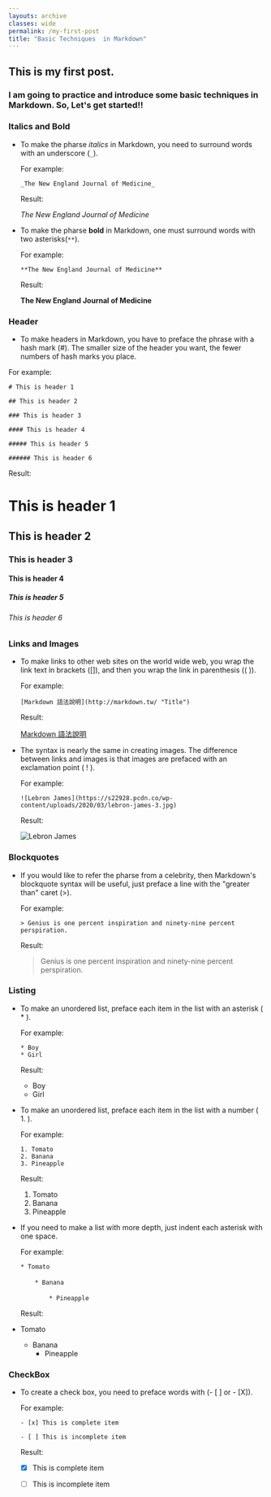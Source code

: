 ```yaml
---
layouts: archive
classes: wide
permalink: /my-first-post
title: "Basic Techniques  in Markdown"
---
```

## This is my first post. 
### I am going to practice and introduce some basic techniques in Markdown. So, Let's get started!!
### Italics and Bold
* To make the pharse _italics_ in Markdown, you need to surround words with an underscore (`_`).

  For example: 

  `_The New England Journal of Medicine_`

  Result:

  _The New England Journal of Medicine_

* To make the pharse **bold** in Markdown, one must surround words with two asterisks(`**`).
  
  For example: 

  `**The New England Journal of Medicine**`

  Result:

  **The New England Journal of Medicine**

### Header
* To make headers in Markdown, you have to preface the phrase with a hash mark (#).
The smaller size of the header you want, the fewer numbers of hash marks you place. 

For example:

  `# This is header 1`

  `## This is header 2`

  `### This is header 3`

  `#### This is header 4`

  `##### This is header 5`

  `###### This is header 6`

Result:

# This is header 1
  
## This is header 2
  
### This is header 3
  
#### This is header 4
  
##### This is header 5
  
###### This is header 6

### Links and Images
* To make links to other web sites on the world wide web, you wrap the link text in brackets ([]), and then you wrap the link in parenthesis (( )).

  For example: 

  `[Markdown 語法說明](http://markdown.tw/ "Title")`

  Result:

  [Markdown 語法說明](http://markdown.tw/ "Title")
  
* The syntax is nearly the same in  creating images. The difference between links and images is that images are prefaced with an exclamation point ( ! ).

  For example: 

  `![Lebron James](https://s22928.pcdn.co/wp-content/uploads/2020/03/lebron-james-3.jpg)`

  Result:

  ![Lebron James](https://s22928.pcdn.co/wp-content/uploads/2020/03/lebron-james-3.jpg)

### Blockquotes

* If you would like to refer the pharse from a celebrity, then Markdown's blockquote syntax will be useful, just preface a line with the "greater than" caret (>).

  For example: 

  `> Genius is one percent inspiration and ninety-nine percent perspiration.` 

  Result:

  > Genius is one percent inspiration and ninety-nine percent perspiration. 

### Listing

* To make an unordered list, preface each item in the list with an asterisk ( * ).
  
  For example: 

  `* Boy` <br>
  `* Girl`

  Result:

  * Boy
  * Girl
  
* To make an unordered list, preface each item in the list with a number ( 1. ).

  For example: 

  `1. Tomato` <br>
  `2. Banana` <br>
  `3. Pineapple` <br>

  Result:

  1. Tomato
  2. Banana
  3. Pineapple

* If you need to make a list with more depth, just indent each asterisk with one space.

  For example: 

  `* Tomato`
  
  &emsp;&emsp;`* Banana`
  
  &emsp;&emsp;&emsp;&emsp;`* Pineapple`

  Result:

 * Tomato
   * Banana  
     * Pineapple

### CheckBox
* To create a check box, you need to preface words with (- [ ] or - [X]).

  For example: 

  `- [x] This is complete item`
  
  `- [ ] This is incomplete item`

  Result:

  - [x] This is complete item
  
  - [ ] This is incomplete item
